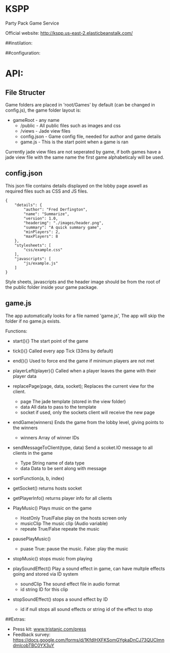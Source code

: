 # KSPP
Party Pack Game Service

Official website: http://kspp.us-east-2.elasticbeanstalk.com/

##instilation:

##configuration:

# API:  
  
## File Structer  
  
Game folders are placed in 'root/Games' by default (can be changed in config.js), the game folder layout is:
  
* gameRoot  - any name
  * /public  - All public files such as images and css
  * /views  -  Jade view files
  * config.json - Game config file, needed for author and game details
  * game.js  -  This is the start point when a game is ran
  
Currently jade view files are not seperated by game, if both games have a jade view file with the same name the first game alphabeticaly will be used.

## config.json

This json file contains details displayed on the lobby page aswell as required files such as CSS and JS files.

	{
		"details": {
			"author": "Fred Derfington",
		    "name": "Summarize",
		    "version": 1.0,
		    "headerimg": "./images/header.png",
		    "summary": "A quick summary game",
		    "minPlayers": 2,
		    "maxPlayers": 8
		},
		"stylesheets": [
			"css/example.css"
		],
		"javascripts": [
			"js/example.js"
		]
	}

Style sheets, javascripts and the header image should be from the root of the public folder inside your game package.

## game.js

The app automatically looks for a file named 'game.js', The app will skip the folder if no game.js exists.

Functions:
* start(){}  The start point of the game  
* tick(){}   Called every app Tick (33ms by default)
* end(){}	Used to force end the game if minimum players are not met
* playerLeft(player){} Called when a player leaves the game with their player data

* replacePage(page, data, socket);	Replaces the current view for the client. 
	* page 	The jade template (stored in the view folder)
	* data 	All data to pass to the template
	* socket if used, only the sockets client will receive the new page
	
* endGame(winners) Ends the game from the lobby level, giving points to the winners
	* winners Array of winner IDs
	
* sendMessageToClient(type, data)	Send a scoket.IO message to all clients in the game
	* Type	String name of data type
	* data	Data to be sent along with message
	
* sortFunction(a, b, index)	

* getSocket() returns hosts socket

* getPlayerInfo() returns player info for all clients

* PlayMusic() Plays music on the game
	* HostOnly True/False play on the hosts screen only
	* musicClip The music clip (Audio variable)
	* repeate True/False repeate the music
	
* pausePlayMusic()
	* puase True: pause the music. False: play the music
	
* stopMusic()	stops music from playing

* playSoundEffect() Play a sound effect in game, can have multple effects going and stored via ID system
	* soundClip The sound effect file in audio format
	* id string ID for this clip 

* stopSoundEffect() stops a sound effect by ID 
	* id if null stops all sound effects or string id of the effect to stop

##Extras:

* Press kit: www.tristanjc.com/press
* Feedback survey: https://docs.google.com/forms/d/1KfdlHXFKSomGYgkaDnCJ73QUCImndmlcobTBC0YX3uY